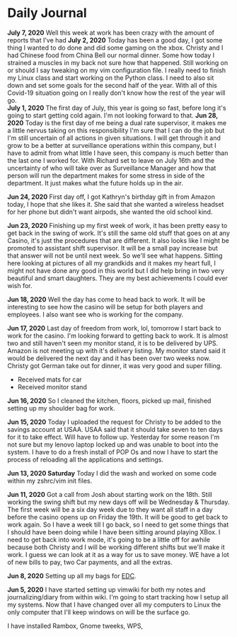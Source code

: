 # Daily Journal

__July 7, 2020__
Well this week at work has been crazy with the amount of reports that I've had 
**July 2, 2020**
Today has been a good day, I got some thing I wanted to do done and did some
gaming on the xbox. Christy and I had Chinese food from China Bell our normal
dinner. Some how today I strained a muscles in my back not sure how that happened.
Still working on or should I say tweaking on my vim configuration file. I really
need to finish my Linux class and start working on the Python class. I need to
also sit down and set some goals for the second half of the year. With all of
this Covid-19 situation going on I really don't know how the rest of the year
will go.  
**July 1, 2020**
The first day of July, this year is going so fast, before long it's going to
start getting cold again. I'm not looking forward to that.
**Jun 28, 2020**
Today is the first day of me being a dual rate supervisor, it makes me a little
nervus taking on this responsibility I'm sure that I can do the job but I'm
still uncertain of all actions in given situations. I will get through it and
grow to be a better at surveillance operations within this company, but I have
to admit from what little I have seen, this company is much better than the
last one I worked for. With Richard set to leave on July 16th and the
uncertainty of who will take over as Surveillance Manager and how that person
will run the department makes for some stress in side of the department. It
just makes what the future holds up in the air.

**Jun 24, 2020**
First day off, I got Kathryn's birthday gift in from Amazon today, I hope that
she likes it. She said that she wanted a wireless headset for her phone but
didn't want airpods, she wanted the old school kind.

**Jun 23, 2020**
Finishing up my first week of work, it has been pretty easy to get back in the
swing of work. It's still the same old stuff that goes on at any Casino, it's
just the procedures that are different. It also looks like I might be promoted
to assistant shift supervisor. It will be a small pay increase but that answer
will not be until next week. So we'll see what happens. Sitting here looking
at pictures of all my grandkids and it makes my heart full, I might not have
done any good in this world but I did help bring in two very beautiful and smart
daughters. They are my best achievements I could ever wish for.

**Jun 18, 2020**
Well the day has come to head back to work. It will be interesting to see how
the casino will be setup for both players and employees. I also want see who
is working for the company.

**Jun 17, 2020**
Last day of freedom from work, lol, tomorrow I start back to work for the casino.
I'm looking forward to getting back to work. It is almost two and still haven't
seen my monitor stand, it is to be delivered by UPS. Amazon is not meeting up
with it's delivery listing. My monitor stand said it would be delivered the
next day and it has been over two weeks now.
Christy got German take out for dinner, it was very good and super filling.

- Received mats for car
- Received monitor stand

**Jun 16, 2020**
So I cleaned the kitchen, floors, picked up mail, finished setting up my
shoulder bag for work.

**Jun 15, 2020**
Today I uploaded the request for Christy to be added to the savings account at
USAA. USAA said that it should take seven to ten days for it to take effect.
Will have to follow up. Yesterday for some reason I'm not sure but my lenovo
laptop locked up and was unable to boot into the system. I have to do a fresh
install of POP Os and now I have to start the process of reloading all the
applications and settings.

**Jun 13, 2020
Saturday**
Today I did the wash and worked on some code within my zshrc/vim init files.

**Jun 11, 2020**
Got a call from Josh about starting work on the 18th. Still working the swing
shift but my new days off will be Wednesday & Thursday. The first week will be
a six day week due to they want all staff in a day before the casino opens up
on Friday the 19th. It will be good to get back to work again. So I have a week
till I go back, so I need to get some things that I should have been doing
while I have been sitting around playing XBox. I need to get back into work
mode, it's going to be a little off for awhile because both Christy and I will
be working different shifts but we'll make it work. I guess we can look at it
as a way for us to save money. WE have a lot of new bills to pay, two Car
payments, and all the extras.

**Jun 8, 2020**
Setting up all my bags for [EDC](EDC).

**Jun 5, 2020**
I have started setting up vimwiki for both my notes and journalizing/diary from within
wiki. I'm going to start tracking how I setup all my systems. Now that I have changed
over all my computers to Linux the only computer that I'll keep windows on will
be the surface go.

I have installed Rambox, Gnome tweeks, WPS,
